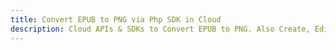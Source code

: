 ---title: Convert EPUB to PNG via Php SDK in Clouddescription: Cloud APIs & SDKs to Convert EPUB to PNG. Also Create, Edit & Render Microsoft Word & OpenOffice documents in the Cloud.---